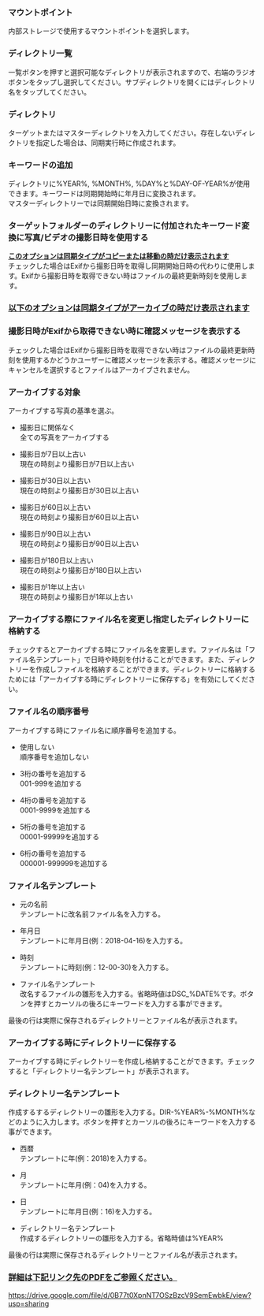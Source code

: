 ### マウントポイント  
内部ストレージで使用するマウントポイントを選択します。 


### ディレクトリ一覧  
一覧ボタンを押すと選択可能なディレクトリが表示されますので、右端のラジオボタンをタップし選択してください。サブディレクトリを開くにはディレクトリ名をタップしてください。   


### ディレクトリ  
ターゲットまたはマスターディレクトリを入力してください。存在しないディレクトリを指定した場合は、同期実行時に作成されます。  


### キーワードの追加  
ディレクトリに%YEAR%, %MONTH%, %DAY%と%DAY-OF-YEAR%が使用できます。キーワードは同期開始時に年月日に変換されます。  
マスターディレクトリーでは同期開始日時に変換されます。

### ターゲットフォルダーのディレクトリーに付加されたキーワード変換に写真/ビデオの撮影日時を使用する  
**<u>このオプションは同期タイプがコピーまたは移動の時だけ表示されます</u>**  
チェックした場合はExifから撮影日時を取得し同期開始日時の代わりに使用します。Exifから撮影日時を取得できない時はファイルの最終更新時刻を使用します。 


  ### <u>以下のオプションは同期タイプがアーカイブの時だけ表示されます</u>  

### 撮影日時がExifから取得できない時に確認メッセージを表示する  
チェックした場合はExifから撮影日時を取得できない時はファイルの最終更新時刻を使用するかどうかユーザーに確認メッセージを表示する。確認メッセージにキャンセルを選択するとファイルはアーカイブされません。 


### アーカイブする対象  
アーカイブする写真の基準を選ぶ。  
  - 撮影日に関係なく  
全ての写真をアーカイブする

  - 撮影日が7日以上古い  
現在の時刻より撮影日が7日以上古い

  - 撮影日が30日以上古い  
現在の時刻より撮影日が30日以上古い

  - 撮影日が60日以上古い  
現在の時刻より撮影日が60日以上古い

  - 撮影日が90日以上古い  
現在の時刻より撮影日が90日以上古い

  - 撮影日が180日以上古い  
現在の時刻より撮影日が180日以上古い

  - 撮影日が1年以上古い  
現在の時刻より撮影日が1年以上古い 

### アーカイブする際にファイル名を変更し指定したディレクトリーに格納する  
チェックするとアーカイブする時にファイル名を変更します。ファイル名は「ファイル名テンプレート」で日時や時刻を付けることができます。また、ディレクトリーを作成しファイルを格納することができます。ディレクトリーに格納するためには「アーカイブする時にディレクトリーに保存する」を有効にしてください。 


### ファイル名の順序番号  
アーカイブする時にファイル名に順序番号を追加する。  
  - 使用しない  
順序番号を追加しない

  - 3桁の番号を追加する  
001-999を追加する

  - 4桁の番号を追加する  
0001-9999を追加する

  - 5桁の番号を追加する  
00001-99999を追加する

  - 6桁の番号を追加する  
000001-999999を追加する 

### ファイル名テンプレート  
  - 元の名前  
テンプレートに改名前ファイル名を入力する。

  - 年月日  
テンプレートに年月日(例：2018-04-16)を入力する。

  - 時刻  
テンプレートに時刻(例：12-00-30)を入力する。

  - ファイル名テンプレート  
改名するファイルの雛形を入力する。省略時値はDSC_%DATE%です。ボタンを押すとカーソルの後ろにキーワードを入力する事ができます。

  最後の行は実際に保存されるディレクトリーとファイル名が表示されます。  

### アーカイブする時にディレクトリーに保存する  
   アーカイブする時にディレクトリーを作成し格納することができます。チェックすると「ディレクトリー名テンプレート」が表示されます。    

### ディレクトリー名テンプレート  
   作成するするディレクトリーの雛形を入力する。DIR-%YEAR%-%MONTH%などのように入力します。ボタンを押すとカーソルの後ろにキーワードを入力する事ができます。  
   - 西暦   
 テンプレートに年(例：2018)を入力する。

   - 月  
 テンプレートに年月(例：04)を入力する。

   - 日  
 テンプレートに年月日(例：16)を入力する。

   - ディレクトリー名テンプレート  
 作成するディレクトリーの雛形を入力する。省略時値は%YEAR%

   最後の行は実際に保存されるディレクトリーとファイル名が表示されます。    

   ### <u>詳細は下記リンク先のPDFをご参照ください。</u>  

https://drive.google.com/file/d/0B77t0XpnNT7OSzBzcV9SemEwbkE/view?usp=sharing

 